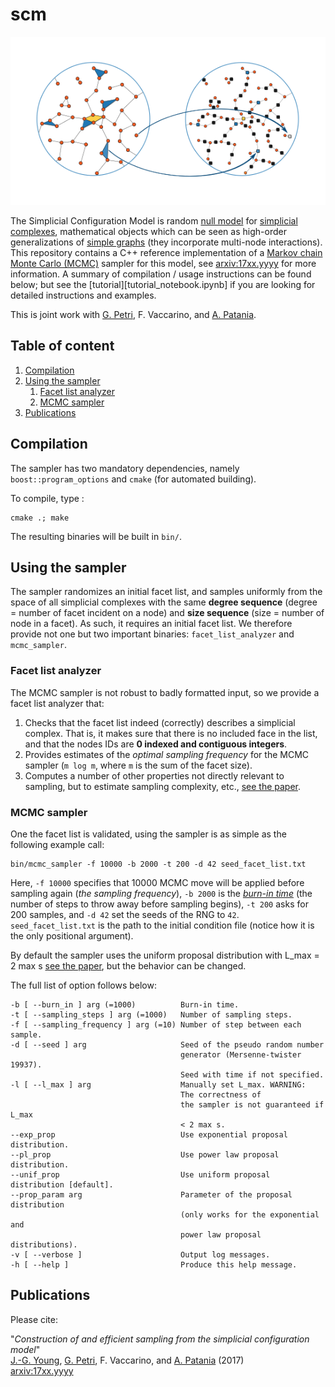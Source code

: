 # scm

![](scm.png)

The Simplicial Configuration Model is random [null model](https://en.wikipedia.org/wiki/Null_model) for [simplicial complexes](https://en.wikipedia.org/wiki/Simplicial_complex), mathematical objects which can be seen as high-order generalizations of [simple graphs](http://mathworld.wolfram.com/SimpleGraph.html) (they incorporate multi-node interactions).
This repository contains a C++ reference implementation of a [Markov chain Monte Carlo (MCMC)](https://en.wikipedia.org/wiki/Markov_chain_Monte_Carlo) sampler for this model, see [arxiv:17xx.yyyy](https://arxiv.org/abs/17xx.yyyy) for more information.
A summary of compilation / usage instructions can be found below; but see the [tutorial][tutorial_notebook.ipynb] if you are looking for detailed instructions and examples.


This is joint work with [G. Petri](https://github.com/lordgrilo), F. Vaccarino, and [A. Patania](https://github.com/alpatania).

## Table of content

1. [Compilation](#compilation)
2. [Using the sampler](#using-the-sampler)
    1. [Facet list analyzer](#facet-list-analyzer)
    2. [MCMC sampler](#mcmc-sampler)
3. [Publications](#publications)


## Compilation

The sampler has two mandatory dependencies, namely `boost::program_options` and `cmake` (for automated building).

To compile, type :

    cmake .; make

The resulting binaries will be built in `bin/`. 

## Using the sampler

The sampler randomizes an initial facet list, and samples uniformly from the space of all simplicial complexes with the same **degree sequence** (degree = number of facet incident on a node) and **size sequence** (size = number of node in a facet).
As such, it requires an initial facet list.
We therefore provide not one but two important binaries: `facet_list_analyzer` and `mcmc_sampler`.

### Facet list analyzer

The MCMC sampler is not robust to badly formatted input, so we provide a facet list analyzer that:

1. Checks that the facet list indeed (correctly) describes a simplicial complex. That is, it makes sure that there is no included face in the list, and that the nodes IDs are **0 indexed and contiguous integers**.
2. Provides estimates of the *optimal sampling frequency* for the MCMC sampler (`m log m`, where `m` is the sum of the facet size).
3. Computes a number of other properties not directly relevant to sampling, but to estimate sampling complexity, etc., [see the paper](https://arxiv.org/abs/17xx).


### MCMC sampler

One the facet list is validated, using the sampler is as simple as the following example call:

    bin/mcmc_sampler -f 10000 -b 2000 -t 200 -d 42 seed_facet_list.txt

Here, `-f 10000` specifies that 10000 MCMC move will be applied before sampling again (*the sampling frequency*), `-b 2000` is the [*burn-in time*](https://en.wikipedia.org/wiki/Gibbs_sampling#Implementation) (the number of steps to throw away before sampling begins), `-t 200` asks for 200 samples, and `-d 42` set the seeds of the RNG to `42`.
`seed_facet_list.txt` is the path to the initial condition file (notice how it is the only positional argument).

By default the sampler uses the uniform proposal distribution with L_max = 2 max s  [see the paper](https://arxiv.org/abs/17xx), but the behavior can be changed.

The full list of option follows below:

    -b [ --burn_in ] arg (=1000)          Burn-in time.
    -t [ --sampling_steps ] arg (=1000)   Number of sampling steps.
    -f [ --sampling_frequency ] arg (=10) Number of step between each sample.
    -d [ --seed ] arg                     Seed of the pseudo random number 
                                          generator (Mersenne-twister 19937). 
                                          Seed with time if not specified.
    -l [ --l_max ] arg                    Manually set L_max. WARNING:
                                          The correctness of 
                                          the sampler is not guaranteed if L_max 
                                          < 2 max s.
    --exp_prop                            Use exponential proposal distribution.
    --pl_prop                             Use power law proposal distribution.
    --unif_prop                           Use uniform proposal distribution [default].
    --prop_param arg                      Parameter of the proposal distribution 
                                          (only works for the exponential and 
                                          power law proposal distributions).
    -v [ --verbose ]                      Output log messages.
    -h [ --help ]                         Produce this help message.



## Publications

Please cite:

"*Construction of and efficient sampling from the simplicial configuration model*"<br/>
[J.-G. Young](http://jgyoung.ca), [G. Petri](https://github.com/lordgrilo), F. Vaccarino, and [A. Patania](https://github.com/alpatania) (2017)<br/>
[arxiv:17xx.yyyy](https://arxiv.org/abs/17xx.yyyy)
